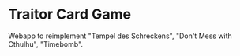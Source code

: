 # Traitor Card Game

Webapp to reimplement "Tempel des Schreckens", "Don't Mess with Cthulhu", "Timebomb".
